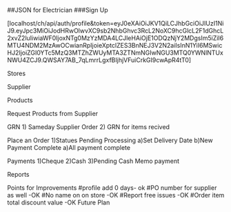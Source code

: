 ##JSON for Electrician
###Sign Up

[localhost/ch/api/auth/profile&token=eyJ0eXAiOiJKV1QiLCJhbGciOiJIUzI1NiJ9.eyJpc3MiOiJodHRwOlwvXC9sb2NhbGhvc3RcL2NoXC9hcGlcL2F1dGhcL2xvZ2luIiwiaWF0IjoxNTg0MzYzMDA4LCJleHAiOjE1ODQzNjY2MDgsIm5iZiI6MTU4NDM2MzAwOCwianRpIjoieXptclZES3BnNEJ3V2N2aiIsInN1YiI6MSwicHJ2IjoiZGI0YTc5MzQ3MTZhZWUyMTA3ZTNmNGIwNGU3MTQ0YWNlNTUxNWU4ZCJ9.QWSAY7AB_7qLmrrLgxfBIjhjVFuiCrkGI9cwApR4tT0]

Stores

Supplier

Products

Request Products from Supplier

GRN
    1) Sameday Supplier Order
    2) GRN for items recived
    
Place an Order
    1)Statues 
        Pending
        Processing
            a)Set Delivery Date
            b)New Payment
        Complete
            a)All payment complete
            
Payments
    1)Cheque
    2)Cash
    3)Pending Cash Memo payment
    
Reports

Points for Improvements
#profile add 0 days- ok
#PO number for supplier as well -OK
#No name on on store -OK
#Report free issues -OK
#Order item total discount value -OK
Future Plan
    
